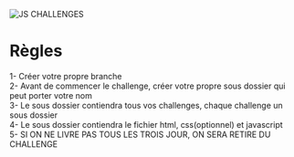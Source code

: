 ![JS CHALLENGES](https://user-images.githubusercontent.com/89929592/188266371-1a9030d6-d81c-42a2-8214-bfc9b6025bdf.png)


# Règles
1- Créer votre propre branche<br>
2- Avant de commencer le challenge, créer votre propre sous dossier qui peut porter votre nom<br>
3- Le sous dossier contiendra tous vos challenges, chaque challenge un sous dossier<br>
4- Le sous dossier contiendra le fichier html, css(optionnel) et javascript<br>
5- SI ON NE LIVRE PAS TOUS LES TROIS JOUR, ON SERA RETIRE DU CHALLENGE
